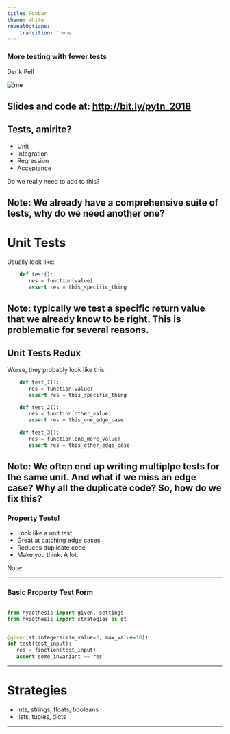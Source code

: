 ```yaml
---
title: Foobar
theme: white
revealOptions:
    transition: 'none'
---
```

### More testing with fewer tests
 Derik Pell

![me](./me2.png)

Slides and code at: http://bit.ly/pytn_2018
---

## Tests, amirite?
* Unit
* Integration
* Regression
* Acceptance

Do we really need to add to this?

Note: We already have a comprehensive suite of tests, why do we need another one?
---
# Unit Tests

Usually look like:

```python
    def test():
       res = function(value)
       assert res = this_specific_thing
```
Note: typically we test a specific return value that we already know to be right.
This is problematic for several reasons. 
---
## Unit Tests Redux

Worse, they probably look like this:

```python
    def test_1():
       res = function(value)
       assert res = this_specific_thing

    def test_2():
       res = function(other_value)
       assert res = this_one_edge_case

    def test_3():
       res = function(one_more_value)
       assert res = this_other_edge_case
```
Note: We often end up writing multiplpe tests for the same unit. 
And what if we miss an edge case? 
Why all the duplicate code?
So, how do we fix this?
---
### Property Tests!

* Look like a unit test
* Great at catching edge cases
* Reduces duplicate code
* Make you think. A lot. 

Note: 

---
### Basic Property Test Form
```python

from hypothesis import given, settings
from hypothesis import strategies as st


@given(st.integers(min_value=0, max_value=10))
def test(test_input):
   res = finction(test_input)
   assert some_invariant == res
```
---

# Strategies
* ints, strings, floats, booleans
* lists, tuples, dicts
---
